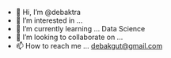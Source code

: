 - 👋 Hi, I’m @debaktra
- 👀 I’m interested in ...
- 🌱 I’m currently learning ... Data Science
- 💞️ I’m looking to collaborate on ...
- 📫 How to reach me ... debakgut@gmail.com

<!---
debaktra/debaktra is a ✨ special ✨ repository because its `README.md` (this file) appears on your GitHub profile.
You can click the Preview link to take a look at your changes.
--->
